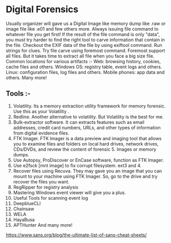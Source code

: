 # Digital Forensics
Usually organizer will gave us a Digital Image like memory dump like .raw or image file like .e01 and few others more.
Always issuing file <filename> command to whatever file you get first! If the result of the file command is only "data", you must try harder to find the right tool to carve information that contain in the file.
Checkout the EXIF data of the file by using exiftool <filename> command.
Run strings for clues.
Try file carve using foremost <filename>  command. Foremost support all files. But it takes time to extract all file when you face a big size file.
Common locations for various artifacts :-
Web: browsing history, cookies, cache files and others.
Windows OS: registry table, event logs and others.
Linux: configuration files, log files and others.
Mobile phones: app data and others.
Many more!
​
## Tools :-
1. Volatility. Its a memory extraction utility framework for memory forensic. Use this as your Volatility .
2. Redline. Another alternative to volatility. But Volatility is the best for me.
3. Bulk-extractor software. It can extracts features such as email addresses, credit card numbers, URLs, and other types of information from digital evidence files.
4. FTK Imager. FTK Imager is a data preview and imaging tool that allows you to examine files and folders on local hard drives, network drives, CDs/DVDs, and review the content of forensic 5. Images or memory dumps.
6. Use Autopsy, ProDiscover or EnCase software, function as FTK Imager.
7. Use e2fsck [mnt image] to fix corrupt filesystem. ext3 and 4.
8. Recover files using Recuva. They may gave you an image  that you can mount to your machine using FTK Imager. So, go to the drive and try recover the files you want.
9. RegRipper for registry analysis
10. Mastering Windows event viewer will give you a plus.
11. Useful Tools for scanning event log
12. DeepblueCLI
13. Chainsaw
14. WELA
16. HayaBusa
14. APTHunter
And many more!

https://www.sans.org/blog/the-ultimate-list-of-sans-cheat-sheets/

